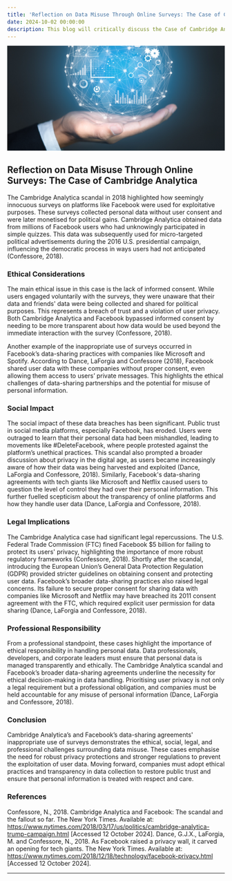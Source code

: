 ```yaml
---
title: 'Reflection on Data Misuse Through Online Surveys: The Case of Cambridge Analytica'
date: 2024-10-02 00:00:00
description: This blog will critically discuss the Case of Cambridge Analytica
---
```


![](/images/demo/dataA.jpg)

## Reflection on Data Misuse Through Online Surveys: The Case of Cambridge Analytica

The Cambridge Analytica scandal in 2018 highlighted how seemingly innocuous surveys on platforms like Facebook were used for exploitative purposes. These surveys collected personal data without user consent and were later monetised for political gains. Cambridge Analytica obtained data from millions of Facebook users who had unknowingly participated in simple quizzes. This data was subsequently used for micro-targeted political advertisements during the 2016 U.S. presidential campaign, influencing the democratic process in ways users had not anticipated (Confessore, 2018).

### Ethical Considerations
The main ethical issue in this case is the lack of informed consent. While users engaged voluntarily with the surveys, they were unaware that their data and friends' data were being collected and shared for political purposes. This represents a breach of trust and a violation of user privacy. Both Cambridge Analytica and Facebook bypassed informed consent by needing to be more transparent about how data would be used beyond the immediate interaction with the survey (Confessore, 2018).

Another example of the inappropriate use of surveys occurred in Facebook’s data-sharing practices with companies like Microsoft and Spotify. According to Dance, LaForgia and Confessore (2018), Facebook shared user data with these companies without proper consent, even allowing them access to users’ private messages. This highlights the ethical challenges of data-sharing partnerships and the potential for misuse of personal information.

### Social Impact
The social impact of these data breaches has been significant. Public trust in social media platforms, especially Facebook, has eroded. Users were outraged to learn that their personal data had been mishandled, leading to movements like #DeleteFacebook, where people protested against the platform’s unethical practices. This scandal also prompted a broader discussion about privacy in the digital age, as users became increasingly aware of how their data was being harvested and exploited (Dance, LaForgia and Confessore, 2018).
Similarly, Facebook's data-sharing agreements with tech giants like Microsoft and Netflix caused users to question the level of control they had over their personal information. This further fuelled scepticism about the transparency of online platforms and how they handle user data (Dance, LaForgia and Confessore, 2018).

### Legal Implications
The Cambridge Analytica case had significant legal repercussions. The U.S. Federal Trade Commission (FTC) fined Facebook $5 billion for failing to protect its users' privacy, highlighting the importance of more robust regulatory frameworks (Confessore, 2018). Shortly after the scandal, introducing the European Union’s General Data Protection Regulation (GDPR) provided stricter guidelines on obtaining consent and protecting user data.
Facebook’s broader data-sharing practices also raised legal concerns. Its failure to secure proper consent for sharing data with companies like Microsoft and Netflix may have breached its 2011 consent agreement with the FTC, which required explicit user permission for data sharing (Dance, LaForgia and Confessore, 2018).

### Professional Responsibility
From a professional standpoint, these cases highlight the importance of ethical responsibility in handling personal data. Data professionals, developers, and corporate leaders must ensure that personal data is managed transparently and ethically. The Cambridge Analytica scandal and Facebook’s broader data-sharing agreements underline the necessity for ethical decision-making in data handling. Prioritising user privacy is not only a legal requirement but a professional obligation, and companies must be held accountable for any misuse of personal information (Dance, LaForgia and Confessore, 2018).

### Conclusion
Cambridge Analytica’s and Facebook’s data-sharing agreements' inappropriate use of surveys demonstrates the ethical, social, legal, and professional challenges surrounding data misuse. These cases emphasise the need for robust privacy protections and stronger regulations to prevent the exploitation of user data. Moving forward, companies must adopt ethical practices and transparency in data collection to restore public trust and ensure that personal information is treated with respect and care.
 
### References
Confessore, N., 2018. Cambridge Analytica and Facebook: The scandal and the fallout so far. The New York Times. Available at: https://www.nytimes.com/2018/03/17/us/politics/cambridge-analytica-trump-campaign.html [Accessed 12 October 2024].
Dance, G.J.X., LaForgia, M. and Confessore, N., 2018. As Facebook raised a privacy wall, it carved an opening for tech giants. The New York Times. Available at: https://www.nytimes.com/2018/12/18/technology/facebook-privacy.html [Accessed 12 October 2024].


---
